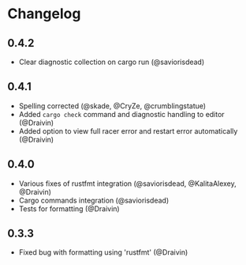 # Changelog

## 0.4.2
- Clear diagnostic collection on cargo run (@saviorisdead)

## 0.4.1
- Spelling corrected (@skade, @CryZe, @crumblingstatue)
- Added `cargo check` command and diagnostic handling to editor (@Draivin)
- Added option to view full racer error and restart error automatically (@Draivin)  

## 0.4.0
- Various fixes of rustfmt integration (@saviorisdead, @KalitaAlexey, @Draivin)
- Cargo commands integration (@saviorisdead)
- Tests for formatting (@Draivin)

## 0.3.3
- Fixed bug with formatting using 'rustfmt' (@Draivin)